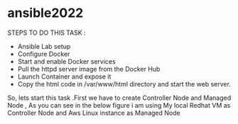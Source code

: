 # ansible2022

STEPS TO DO THIS TASK :
- Ansible Lab setup
- Configure Docker
- Start and enable Docker services
- Pull the httpd server image from the Docker Hub
- Launch Container and expose it
- Copy the html code in /var/www/html directory and start the web server.

So, lets start this task .First we have to create Controller Node and Managed Node , As you can see in the below figure i am using My local Redhat VM as Controller Node and Aws Linux instance as Managed Node
